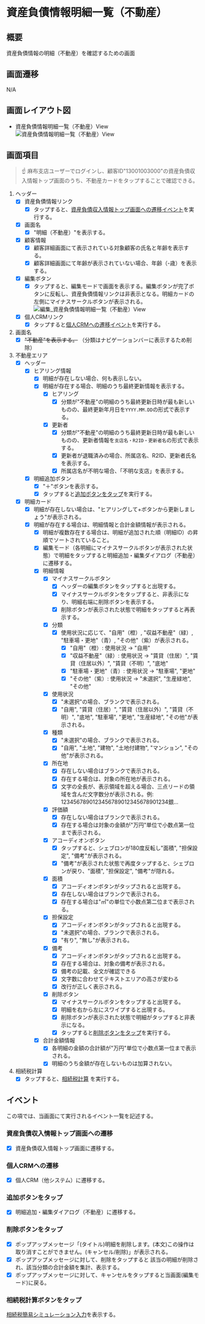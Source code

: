 # 資産負債情報明細一覧（不動産）

## 概要

資産負債情報の明細（不動産）を確認するための画面

## 画面遷移

N/A

## 画面レイアウト図

- 資産負債情報明細一覧（不動産）View
![資産負債情報明細一覧（不動産）View](images/資産負債情報明細一覧（不動産）.drawio.png)

## 画面項目

> :point_up: 麻布支店ユーザーでログインし、顧客ID"13001003000"の資産負債収入情報トップ画面のうち、不動産カードをタップすることで確認できる。

1. ヘッダー
    - [x] 資産負債情報リンク
        - [x] タップすると、[資産負債収入情報トップ画面への遷移イベント](#資産負債収入情報トップ画面への遷移)を実行する。
    - [x] 画面名
        - [x] "明細（不動産）"を表示する。
    - [x] 顧客情報
        - [x] 顧客詳細画面にて表示されている対象顧客の氏名と年齢を表示する。
        - [x] 顧客詳細画面にて年齢が表示されていない場合、年齢（-歳）を表示する。
    - [x] 編集ボタン
        - [x] タップすると、編集モードで画面を表示する。編集ボタンが完了ボタンに反転し、資産負債情報リンクは非表示となる。明細カードの左側にマイナスサークルボタンが表示される。
        ![編集_資産負債情報明細一覧（不動産）View](images/編集_資産負債情報明細一覧（預金・投資商品）.drawio.png)
    - [x] 個人CRMリンク
        - [x] タップすると[個人CRMへの遷移イベント](#個人CRMへの遷移)を実行する。
2. 画面名
    - [x] ~~"不動産"を表示する。~~ （分類はナビゲーションバーに表示するため削除）
3. 不動産エリア
    - [x] ヘッダー
        - [x] ヒアリング情報
            - [x] 明細が存在しない場合、何も表示しない。
            - [x] 明細が存在する場合、明細のうち最終更新情報を表示する。
                - [x] ヒアリング
                    - [x] 分類が"不動産"の明細のうち最終更新日時が最も新しいものの、最終更新年月日を`YYYY.MM.DD`の形式で表示する。
                - [x] 更新者
                    - [x] 分類が"不動産"の明細のうち最終更新日時が最も新しいものの、更新者情報を`支店名・R2ID・更新者名`の形式で表示する。
                    - [x] 更新者が退職済みの場合、所属店名、R2ID、更新者氏名を表示する。
                    - [x] 所属店名が不明な場合、「不明な支店」を表示する。
        - [x] 明細追加ボタン
            - [x] "＋"ボタンを表示する。
            - [x] タップすると[追加ボタンをタップ](#追加ボタンをタップ)を実行する。
    - [x] 明細カード
        - [x] 明細が存在しない場合は、"ヒアリングして+ボタンから更新しましょう"が表示される。
        - [x] 明細が存在する場合は、明細情報と合計金額情報が表示される。
            - [x] 明細が複数存在する場合は、明細が追加された順（明細ID）の昇順でソートされていること。
            - [x] 編集モード（各明細にマイナスサークルボタンが表示された状態）で明細をタップすると明細追加・編集ダイアログ（不動産）に遷移する。
            - [x] 明細情報
                - [x] マイナスサークルボタン
                    - [x] ヘッダーの編集ボタンをタップすると出現する。
                    - [x] マイナスサークルボタンをタップすると、非表示になり、明細右端に削除ボタンを表示する。
                    - [x] 削除ボタンが表示された状態で明細をタップすると再表示する。
                - [x] 分類
                    - [x] 使用状況に応じて、"自用"（橙）, "収益不動産"（緑）, "駐車場・更地"（青）, "その他"（紫）が表示される。
                      - [x] "自用"（橙）: 使用状況 → "自用"
                      - [x] "収益不動産"（緑）: 使用状況 → "賃貸（住居）", "賃貸（住居以外）", "賃貸（不明）", "底地"
                      - [x] "駐車場・更地"（青）: 使用状況 → "駐車場", "更地"
                      - [x] "その他"（紫）: 使用状況 → "未選択", "生産緑地", "その他"
                - [x] 使用状況
                    - [x] "未選択"の場合、ブランクで表示される。
                    - [x] "自用", "賃貸（住居）", "賃貸（住居以外）", "賃貸（不明）", "底地", "駐車場", "更地", "生産緑地", "その他"が表示される。
                - [x] 種類
                    - [x] "未選択"の場合、ブランクで表示される。
                    - [x] "自用", "土地", "建物", "土地付建物", "マンション", "その他"が表示される。
                - [x] 所在地
                    - [x] 存在しない場合はブランクで表示される。
                    - [x] 存在する場合は、対象の所在地が表示される。
                    - [x] 文字の全長が、表示領域を超える場合、三点リードの領域を含んだ文字数分が表示される。例:  1234567890123456789012345678901234銀...
                - [x] 評価額
                    - [x] 存在しない場合はブランクで表示される。
                    - [x] 存在する場合は対象の金額が"万円"単位で小数点第一位まで表示される。
                - [x] アコーディオンボタン
                    - [x] タップすると、シェブロンが180度反転し"面積", "担保設定", "備考"が表示される。
                    - [x] "備考"が表示された状態で再度タップすると、シェブロンが戻り、"面積", "担保設定", "備考"が隠れる。
                - [x] 面積
                    - [x] アコーディオンボタンがタップされると出現する。
                    - [x] 存在しない場合はブランクで表示される。
                    - [x] 存在する場合は"㎡"の単位で小数点第二位まで表示される。
                - [x] 担保設定
                    - [x] アコーディオンボタンがタップされると出現する。
                    - [x] "未選択"の場合、ブランクで表示される。
                    - [x] "有り", "無し"が表示される。
                - [x] 備考
                    - [x] アコーディオンボタンがタップされると出現する。
                    - [x] 存在する場合は、対象の備考が表示される。
                    - [x] 備考の記載、全文が確認できる
                    - [x] 文字数に合わせてテキストエリアの高さが変わる
                    - [x] 改行が正しく表示される。
                - [x] 削除ボタン
                    - [x] マイナスサークルボタンをタップすると出現する。
                    - [x] 明細を右から左にスワイプすると出現する。
                    - [x] 削除ボタンが表示された状態で明細がタップすると非表示になる。
                    - [x] タップすると[削除ボタンをタップ](#削除ボタンをタップ)を実行する。
            - [x] 合計金額情報
                - [x] 各明細の金額の合計額が"万円"単位で小数点第一位まで表示される。
                - [x] 明細のうち金額が存在しないものは加算されない。
4. 相続税計算
    - [x] タップすると、[相続税計算](#相続税計算ボタンをタップ) を実行する。

## イベント

この項では、当画面にて実行されるイベント一覧を記述する。

### 資産負債収入情報トップ画面への遷移

- [x] 資産負債収入情報トップ画面に遷移する。

### 個人CRMへの遷移

- [x] 個人CRM（他システム）に遷移する。

### 追加ボタンをタップ

- [x] 明細追加・編集ダイアログ（不動産）に遷移する。

### 削除ボタンをタップ

- [x] ポップアップメッセージ「(タイトル)明細を削除します。(本文)この操作は取り消すことができません。(キャンセル/削除)」が表示される。
- [x] ポップアップメッセージに対して、削除をタップすると 該当の明細が削除され、該当分類の合計金額を集計、表示する。
- [x] ポップアップメッセージに対して、キャンセルをタップすると当画面(編集モード)に戻る。

### 相続税計算ボタンをタップ

[相続税簡易シミュレーション入力](../相続税簡易シミュレーション/相続税簡易シミュレーション入力.md)を表示する。
